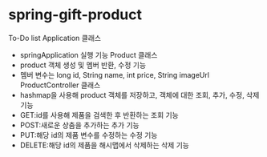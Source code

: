 # spring-gift-product

To-Do list
Application 클래스
 - springApplication 실행 기능
Product 클래스
 - product 객체 생성 및 멤버 반환, 수정 기능
 - 멤버 변수는 long id, String name, int price, String imageUrl
ProductController 클래스
 - hashmap을 사용해 product 객체를 저장하고, 객체에 대한 조회, 추가, 수정, 삭제 기능
 - GET:id를 사용해 제품을 검색한 후 반환하는 조회 기능
 - POST:새로운 상춤을 추가하는 추가 기능
 - PUT:해당 id의 제품 변수를 수정하는 수정 기능
 - DELETE:해당 id의 제품을 해시맵에서 삭제하는 삭제 기능
